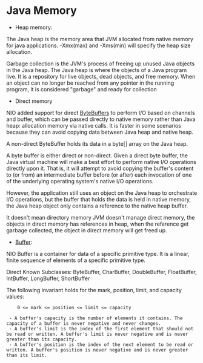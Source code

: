 # Java Memory
- Heap memory:

The Java heap is the memory area that JVM allocated from native memory for java applications. -Xmx(max) and -Xms(min) will specify the heap size allocation.

Garbage collection is the JVM's process of freeing up unused Java objects in the Java heap. The Java heap is where the objects of a Java program live. It is a repository for live objects, dead objects, and free memory. When an object can no longer be reached from any pointer in the running program, it is considered "garbage" and ready for collection

- Direct memory

NIO added support for direct [ByteBuffers](https://docs.oracle.com/javase/7/docs/api/java/nio/ByteBuffer.html) to perform I/O based on channels and buffer, which can be passed directly to native memory rather than Java heap: allocation memory via native calls.
It is faster in some scenarios because they can avoid copying data between Java heap and native heap.

A non-direct ByteBuffer holds its data in a byte[] array on the Java heap.

A byte buffer is either direct or non-direct. Given a direct byte buffer, the Java virtual machine will make a best effort 
to perform native I/O operations directly upon it. That is, it will attempt to avoid copying the buffer's content to (or from) 
an intermediate buffer before (or after) each invocation of one of the underlying operating system's native I/O operations.

However, the application still uses an object on the Java heap to orchestrate I/O operations, but the buffer that holds the 
data is held in native memory, the Java heap object only contains a reference to the native heap buffer. 

It doesn't mean directory memory JVM doesn't manage direct memory, the objects in direct memory has references in heap, 
when the reference get garbage collected, the object in direct memory will get freed up. 

- [Buffer](https://docs.oracle.com/javase/7/docs/api/java/nio/Buffer.html): 

NIO Buffer is a container for data of a specific primitive type. It is a linear, finite sequence of elements of a specific primitive type.

Direct Known Subclasses:  ByteBuffer, CharBuffer, DoubleBuffer, FloatBuffer, IntBuffer, LongBuffer, ShortBuffer 

 The following invariant holds for the mark, position, limit, and capacity values:
```
    0 <= mark <= position <= limit <= capacity 
```    

     - A buffer's capacity is the number of elements it contains. The capacity of a buffer is never negative and never changes.
     - A buffer's limit is the index of the first element that should not be read or written. A buffer's limit is never negative and is never greater than its capacity.
     - A buffer's position is the index of the next element to be read or written. A buffer's position is never negative and is never greater than its limit.

